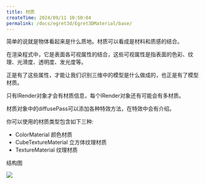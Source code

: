 ```yaml
---
title: 材质
createTime: 2024/09/11 10:50:04
permalink: /docs/egret3d/Egret3DMaterial/base/
---
```

简单的说就是物体看起来是什么质地。材质可以看成是材料和质感的结合。

在渲染程式中，它是表面各可视属性的结合，这些可视属性是指表面的色彩、纹理、光滑度、透明度、发光度等。

正是有了这些属性，才能让我们识别三维中的模型是什么做成的，也正是有了模型材质。

只有IRender对象才会有材质信息，每个IRender对象还有可能会有多材质。

材质对象中的diffusePass可以添加各种特效方法，在特效中会有介绍。

你可以使用的材质类型包含如下三种:

- ColorMaterial 颜色材质
- CubeTextureMaterial 立方体纹理材质
- TextureMaterial 纹理材质

结构图

![](Img_4.png)
